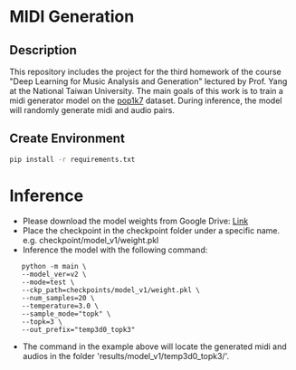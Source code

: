 # MIDI Generation
## Description
This repository includes the project for the third homework of the course "Deep Learning for Music Analysis and Generation" lectured by Prof. Yang at the National Taiwan University. The main goals of this work is to train a midi generator model on the [pop1k7](https://github.com/YatingMusic/compound-word-transformer) dataset. During inference, the model will randomly generate midi and audio pairs.
## Create Environment 
```bash
pip install -r requirements.txt
```


# Inference
 - Please download the model weights from Google Drive: [Link](https://drive.google.com/file/d/18EH9XdkuELq9IgRPYR8I0OAtQhyrU5t8/view?usp=sharing)
 - Place the checkpoint in the checkpoint folder under a specific name. e.g. checkpoint/model_v1/weight.pkl
 - Inference the model with the following command: 
 ```shell
    python -m main \
    --model_ver=v2 \ 
    --mode=test \
    --ckp_path=checkpoints/model_v1/weight.pkl \
    --num_samples=20 \
    --temperature=3.0 \
    --sample_mode="topk" \
    --topk=3 \
    --out_prefix="temp3d0_topk3"
 ```
 - The command in the example above will locate the generated midi and audios in the folder 'results/model_v1/temp3d0_topk3/'.


    